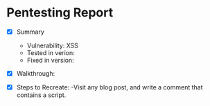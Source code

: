 # Pentesting Report
- [x] Summary
  - Vulnerability: XSS
  - Tested in verion:
  - Fixed in version:
- [x] Walkthrough:
    

- [x] Steps to Recreate:
  -Visit any blog post, and write a comment that contains a script.
